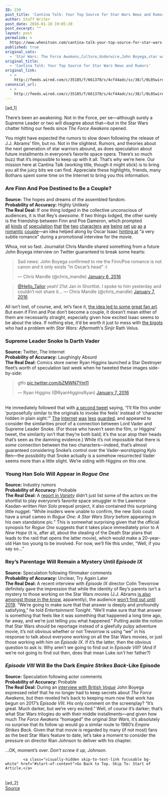 ```yaml
---
ID: 239
post_title: 'Cantina Talk: Your Top Source for Star Wars News and Rumors'
author: Staff Writer
post_date: 2016-01-18 19:05:20
post_excerpt: ""
layout: post
permalink: >
  https://www.whenitson.com/cantina-talk-your-top-source-for-star-wars-news-and-rumors/
published: true
original_cats:
  - 'Star Wars: The Force Awakens,Culture,Underwire,John Boyega,star wars,Cantina Talk,Rian Johnson,Oscar Isaac,Colin Trevorrow'
original_title:
  - 'Cantina Talk: Your Top Source for Star Wars News and Rumors'
original_link:
  - >
    http://feeds.wired.com/c/35185/f/661370/s/4cf44adc/sc/38/l/0L0Swired0N0C20A160C0A10Ccantina0Etalk0Estar0Ewars0Erumors0C/story01.htm
canonical_url:
  - >
    http://feeds.wired.com/c/35185/f/661370/s/4cf44adc/sc/38/l/0L0Swired0N0C20A160C0A10Ccantina0Etalk0Estar0Ewars0Erumors0C/story01.htm
---
```

 [ad_1]
<br><div id=""><p>There’s been an awakening. Not in the Force, per se—although surely a Supreme Leader or two will disagree about that—but in the Star Wars chatter hitting our feeds since <em>The Force Awakens</em> opened.</p>
<p>You might have expected the rumors to slow down following the release of J.J. Abrams’ film, but no. Not in the slightest. Rumors, and theories about the next generation of star warriors abound, as does speculation about future installments in everyone’s favorite space opera. There’s so much buzz that it’s impossible to keep up with it all. That’s why we’re here. Our mission here at Cantina Talk (working title, though it might stick) is to bring you all the juicy bits we can find. Appreciate these highlights, friends, many Bothans spent some time on the Internet to bring you this information.</p>
<h3>Are Finn And Poe Destined to Be a Couple?</h3>
<p><strong>Source:</strong> The hopes and dreams of the assembled fandom.<br/><strong>Probability of Accuracy:</strong> Highly Unlikely<br/><strong>The Real Deal:</strong> If one thing lodged in the collective unconscious of audiences, it is that Rey’s <em>awesome</em>. If two things lodged, the other surely is the friendship between Finn and Poe Dameron, which prompted <a href="http://www.mtv.com/news/2692657/star-wars-force-awakens-couple-shipping/">all</a> <a href="http://fusion.net/story/247733/finn-x-poe/">kinds</a> <a href="http://www.bustle.com/articles/131498-finn-poe-in-the-force-awakens-is-a-new-bromance-for-star-wars-fans-to">of</a> <a href="http://www.hypable.com/star-wars-poe-dameron-queer-protagonist/">speculation</a> <a href="http://dorksideoftheforce.com/2015/12/24/force-awakens-poe-dameron-could-be-first-gay-star-wars-hero/">that</a> <a href="https://www.reddit.com/r/askgaybros/comments/3xr2h0/am_i_the_only_one_who_thinks_we_just_got_a_gay/">the</a> <a href="http://perezhilton.com/2015-12-21-star-wars-the-force-awakens-gay-oscar-isaac-john-boyega#.Vpby_MArKAw">two</a> <a href="http://www.out.com/popnography/2015/12/31/star-wars-force-awakens-10-signs-poe-dameron-may-be-gay">characters</a> <a href="http://bgr.com/2015/12/30/star-wars-force-awakens-poe-dameron/">are</a> <a href="http://www.gamezone.com/news/poe-dameron-the-star-wars-fan-theory-everybody-is-talking-about-3431612">being</a> <a href="http://www.telegraph.co.uk/film/star-wars-the-force-awakens/poe-dameron-gay-disney/">set</a> <a href="http://www.gaystarnews.com/article/star-wars-could-poe-dameron-be-gay/#gs.vhPNoxY">up</a> <a href="http://www.usatoday.com/story/life/entertainthis/2015/12/24/star-wars-the-force-awakens-bromance/77894794/">as</a> <a href="http://junkee.com/the-slash-awakens-why-finn-and-poe-should-hook-up-in-the-next-star-wars-movie/71258">a</a> <a href="http://www.digitalspy.com/movies/star-wars/feature/a777992/why-finn-and-poe-are-the-real-love-story-of-star-wars-the-force-awakens/">romantic</a> <a href="http://www.buzzfeed.com/krishrach/the-internet-has-decided-on-its-favourite-force-awakens-coup">couple</a>—an idea helped along by Oscar Isaac <a href="http://www.huffingtonpost.com/entry/finn-poe-star-wars-gay_568d7cf6e4b0c8beacf56e88">hinting at</a> “a very subtle romance” during a promotional interview for the movie.</p>
<p>Whoa, not so fast. Journalist Chris Mandle shared something from a future John Boyega interview on Twitter guaranteed to break some hearts:</p>
<blockquote class="twitter-tweet" lang="en" readability="8.1717791411043">
<p dir="ltr" lang="en">Sad news: John Boyega confirmed to me the Finn/Poe romance is not canon and it only exists “in Oscar’s head” <img src="http://www.whenitson.com/wp-content/uploads/2016/01/Cantina-Talk-Your-Top-Source-for-Star-Wars-News-and-Rumors.png" alt=":(" class="wp-smiley" style="height: 1em; max-height: 1em;"/></p>
<p>— Chris Mandle (@chris_mandle) <a href="https://twitter.com/chris_mandle/status/684779941322424321">January 6, 2016</a></p></blockquote>

<blockquote class="twitter-tweet" lang="en" readability="5.6666666666667"><p><a href="https://twitter.com/Hello_Tailor">@Hello_Tailor</a> yeah! 21st Jan in Shortlist. I spoke to him yesterday and couldn’t not share it… — Chris Mandle (@chris_mandle) <a href="https://twitter.com/chris_mandle/status/685076708932890625">January 7, 2016</a></p></blockquote>

<p>All isn’t lost, of course, and, let’s face it, <a href="http://panels.net/2016/01/13/art-roundup-finnpoe-star-wars-force-awakens/">the idea led to some great fan art</a>. But even if Finn and Poe don’t become a couple, it doesn’t mean either of them are necessarily straight, especially given how excited Isaac seems to be about the idea. If nothing else, it’d be worth it just to mess with <a href="http://terribleminds.com/ramble/2015/09/07/star-wars-aftermath-reviews-news-and-such/">the bigots</a> who had a problem with <em>Star Wars: Aftermath’</em>s Sinjir Rath Velus.</p>
<h3>Supreme Leader Snoke Is Darth Vader</h3>
<p><strong>Source:</strong> Twitter, The Internet<br/><strong>Probability of Accuracy:</strong> Laughingly Absurd<br/><strong>The Real Deal:</strong> Comics store owner Ryan Higgins launched a Star Destroyer fleet’s worth of speculation last week when he tweeted these images side-by-side:</p>
<blockquote class="twitter-tweet" lang="en" readability="4.0481927710843">
<p dir="ltr" lang="en">gtfo <a href="https://t.co/bZMWN7Ym11">pic.twitter.com/bZMWN7Ym11</a></p>
<p>— Ryan Higgins (@RyanHigginsRyan) <a href="https://twitter.com/RyanHigginsRyan/status/684923666992238592">January 7, 2016</a></p></blockquote>
<p><br/>He immediately followed that with <a href="https://twitter.com/RyanHigginsRyan/status/684924113748533248">a second tweet</a> saying, “I’ll file this under ‘purposefully similar to the originals to invoke the feels’ instead of ‘character hidden in plain sight.'” <a href="http://www.cinemablend.com/new/Snoke-Darth-Vader-Star-Wars-Picture-Make-You-Do-Double-Take-104497.html">The</a> <a href="http://movieweb.com/star-wars-force-awakens-snoke-darth-vader/">Internet</a> <a href="http://www.newsarama.com/27430-snoke-vader-a-crazy-star-wars-theory.html">was</a> <a href="http://www.inquisitr.com/2691083/is-supreme-leader-snoke-really-darth-vader-spoilers/">less</a> <a href="http://www.theweek.co.uk/star-wars/57322/star-wars-7-is-rey-turning-to-the-dark-side-and-three-other-big-questions">guarded</a>, and appeared to consider the similarities proof of a connection between Lord Vader and Supreme Leader Snoke. (For those who haven’t seen the film, or Higgins’ tweet, the similarity isn’t that they’re both bald; it’s the scar atop their heads that’s seen as the damning evidence.) While it’s not impossible that there is <em>some</em> connection between the two characters—indeed, that’s almost guaranteed considering Snoke’s control over the Vader-worshipping Kylo Ren—the possibility that Snoke actually <em>is</em> a somehow resurrected Vader seems more than a little slight. We’re siding with Higgins on this one.</p>
<h3>Young Han Solo Will Appear in <em>Rogue One</em></h3>
<p><strong>Source:</strong> Industry rumors<br/><strong>Probability of Accuracy:</strong> Probable<br/><strong>The Real Deal:</strong> A <a href="http://variety.com/2016/film/news/star-wars-han-solo-spinoff-actors-1201675519/">report in <em>Variety</em></a> didn’t just list some of the actors on the shortlist to play everyone’s favorite space smuggler in the Lawrence Kasdan-written <em>Han Solo</em> prequel project, it also contained this surprising little nugget: “While insiders were unable to confirm, the new Solo could have a small cameo in <em>Rogue One: A Star Wars Story</em> before appearing in his own standalone pic.” This is somewhat surprising given that the official synopsis for <em>Rogue One</em> suggests that it takes place immediately prior to <em>A New Hope</em> (it is, after all, about the stealing of the Death Star plans that leads to the raid that opens the latter movie), which would make a 20-year-old Han too young to be involved. For now, we’ll file this under, “Well, if you say so…”</p>
<h3>Rey’s Parentage Will Remain a Mystery Until <em>Episode IX</em></h3>
<p><strong>Source:</strong> Speculation following filmmaker comments<br/><strong>Probability of Accuracy:</strong> Unclear, Try Again Later<br/><strong>The Real Deal:</strong> A recent interview with <em>Episode IX</em> director Colin Trevorrow definitely gave the impression that while the identity of Rey’s parents isn’t a mystery to those working on the Star Wars movies (J.J. Abrams <a href="http://www.ew.com/article/2016/01/12/star-wars-jj-abrams-rey-parentage-kenobi-skywalker">is also amongst those in the know</a>, apparently), the audience <a href="http://www.etonline.com/news/179765_colin_trevorrow_promises_satisfying_answer_to_star_wars_theories/">won’t find out until 2019</a>. “We’re going to make sure that that answer is deeply and profoundly satisfying,” he told <em>Entertainment Tonight</em>. “We’ll make sure that that answer is something that feels like it was something that happened a long time ago, far away, and we’re just telling you what happened.” Putting aside the notion that Star Wars should be reportage instead of a gleefully pulpy adventure movie, it’s not obvious whether or not Trevorrow is using “we” in his response to talk about everyone working on all the Star Wars movies, or just those working with him on <em>Episode IX</em>. If it’s the latter, then the obvious question to ask is: Why aren’t we going to find out in <em>Episode VIII</em>? (And if we’re not going to find out then, does that mean Luke <em>isn’t</em> her father?)</p>
<h3><em>Episode VIII</em> Will Be the Dark <em>Empire Strikes Back</em>-Like Episode</h3>
<p><strong>Source:</strong> Speculation following actor comments<br/><strong>Probability of Accuracy:</strong> Probable<br/><strong>The Real Deal:</strong> During an <a href="http://www.vogue.co.uk/arts-and-lifestyle/2016/01/john-boyega-interview-star-wars-finn-actor">interview with British <em>Vogue</em></a> John Boyega expressed relief that he no longer had to keep secrets about <em>The Force Awakens</em>, but then reveled he’s back to keeping mum now that work has begun on 2017’s <em>Episode VIII</em>. His only comment on the screenplay? “It’s great. Much darker, but we’re very excited.” Well, of <em>course</em> it’s darker; that’s what Star Wars trilogies do with their middle installments—and given how much <em>The Force Awakens</em> “homaged” the original <em>Star Wars</em>, it’s absolutely no surprise that its follow up would go a similar route to 1980’s <em>Empire Strikes Back</em>. Given that that movie is regarded by many (if not most) fans as the best Star Wars feature to date, let’s take a moment to consider the pressure on director Rian Johnson to deliver with his chapter.</p>
<p>…OK, moment’s over. <em>Don’t screw it up, Johnson</em>.</p>

			<a class="visually-hidden skip-to-text-link focusable bg-white" href="#start-of-content">Go Back to Top. Skip To: Start of Article.</a>

			
</div>
<br>[ad_2]
<br><a href="http://feeds.wired.com/c/35185/f/661370/s/4cf44adc/sc/38/l/0L0Swired0N0C20A160C0A10Ccantina0Etalk0Estar0Ewars0Erumors0C/story01.htm">Source </a>